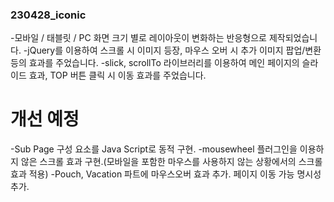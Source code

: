 ### 230428_iconic
-모바일 / 태블릿 / PC 화면 크기 별로 레이아웃이 변화하는 반응형으로 제작되었습니다.
-jQuery를 이용하여 스크롤 시 이미지 등장, 마우스 오버 시 추가 이미지 팝업/변환 등의 효과를 주었습니다.
-slick, scrollTo 라이브러리를 이용하여 메인 페이지의 슬라이드 효과, TOP 버튼 클릭 시 이동 효과를 주었습니다.

# 개선 예정
-Sub Page 구성 요소를 Java Script로 동적 구현.
-mousewheel 플러그인을 이용하지 않은 스크롤 효과 구현.(모바일을 포함한 마우스를 사용하지 않는 상황에서의 스크롤 효과 적용)
-Pouch, Vacation 파트에 마우스오버 효과 추가. 페이지 이동 가능 명시성 추가.

